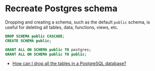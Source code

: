 # Recreate Postgres schema

Dropping and creating a schema, such as the default `public` schema, is useful for deleting all tables, data, functions, views, etc.

```sql
DROP SCHEMA public CASCADE;
CREATE SCHEMA public;

GRANT ALL ON SCHEMA public TO postgres;
GRANT ALL ON SCHEMA public TO public;
```

- [How can I drop all the tables in a PostgreSQL database?](https://stackoverflow.com/questions/3327312/how-can-i-drop-all-the-tables-in-a-postgresql-database)
